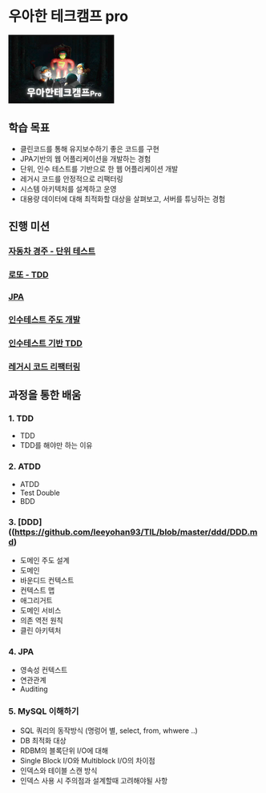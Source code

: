 # 우아한 테크캠프 pro
![](./image/우아한테크캠프pro.png)

## 학습 목표
- 클린코드를 통해 유지보수하기 좋은 코드를 구현
- JPA기반의 웹 어플리케이션을 개발하는 경험
- 단위, 인수 테스트를 기반으로 한 웹 어플리케이션 개발
- 레거시 코드를 안정적으로 리팩터링
- 시스템 아키텍처를 설계하고 운영
- 대용량 데이터에 대해 최적화할 대상을 살펴보고, 서버를 튜닝하는 경험

## 진행 미션
### [자동차 경주 - 단위 테스트](https://github.com/leeyohan93/TIL/blob/master/woowa-techcamp-pro/racingcar.md)
### [로또 - TDD](https://github.com/leeyohan93/TIL/blob/master/woowa-techcamp-pro/lotto.md)
### [JPA](https://github.com/leeyohan93/TIL/blob/master/woowa-techcamp-pro/jwp-jpa.md)
### [인수테스트 주도 개발](https://github.com/leeyohan93/TIL/blob/master/woowa-techcamp-pro/atdd-subway-admin.md)
### [인수테스트 기반 TDD](https://github.com/leeyohan93/TIL/blob/master/woowa-techcamp-pro/atdd-subway-service.md)
### [레거시 코드 리팩터링](https://github.com/leeyohan93/TIL/blob/master/woowa-techcamp-pro/jwp-refactoring.md)

## 과정을 통한 배움

### 1. TDD
- TDD
- TDD를 해야만 하는 이유

### 2. ATDD
- ATDD
- Test Double
- BDD

### 3. [DDD]((https://github.com/leeyohan93/TIL/blob/master/ddd/DDD.md)
- 도메인 주도 설계
- 도메인
- 바운디드 컨텍스트
- 컨텍스트 맵
- 애그리거트
- 도메인 서비스
- 의존 역전 원칙
- 클린 아키텍처

### 4. JPA
- 영속성 컨텍스트
- 연관관계
- Auditing

### 5. MySQL 이해하기
- SQL 쿼리의 동작방식 (명렁어 별, select, from, whwere ..)
- DB 최적화 대상
- RDBM의 블록단위 I/O에 대해
- Single Block I/O와 Multiblock I/O의 차이점
- 인덱스와 테이블 스캔 방식
- 인덱스 사용 시 주의점과 설계할때 고려해야될 사항
